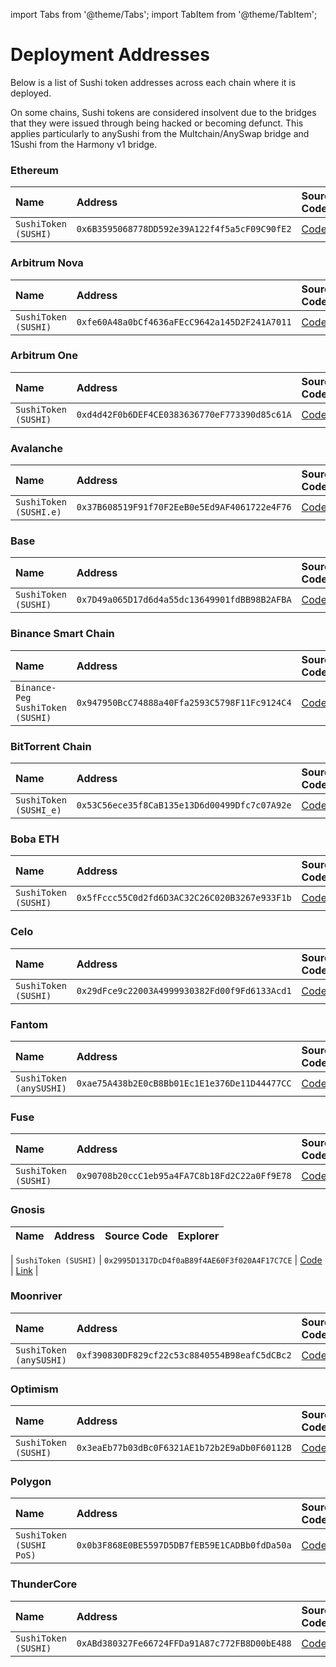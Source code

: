 import Tabs from '@theme/Tabs'; import TabItem from '@theme/TabItem';

# Deployment Addresses

Below is a list of Sushi token addresses across each chain where it is deployed. 

On some chains, Sushi tokens are considered insolvent due to the bridges that they were issued through being hacked or becoming defunct. This applies particularly to anySushi from the Multchain/AnySwap bridge and 1Sushi from the Harmony v1 bridge.

<Tabs>

<TabItem value='ethereum' label='Ethereum' default>

### Ethereum

| Name | Address | Source Code | Explorer |
| :-- | :-- | :-- | :-- |
| `SushiToken (SUSHI)` | `0x6B3595068778DD592e39A122f4f5a5cF09C90fE2` | [Code](https://github.com/sushiswap/sushiswap/blob/archieve/master/contracts/SushiToken.sol) | [Link](https://etherscan.io/token/0x6B3595068778DD592e39A122f4f5a5cF09C90fE2) |

<TabItem value='nova' label='Arbitrum Nova' default>

### Arbitrum Nova

| Name | Address | Source Code | Explorer |
| :-- | :-- | :-- | :-- |
| `SushiToken (SUSHI)` | `0xfe60A48a0bCf4636aFEcC9642a145D2F241A7011` | [Code](https://github.com/sushiswap/sushiswap/blob/archieve/master/contracts/SushiToken.sol) | [Link](https://nova.arbiscan.io/token/0xfe60a48a0bcf4636afecc9642a145d2f241a7011) |

</TabItem>

<TabItem value='arbitrum' label='Arbitrum One' default>

### Arbitrum One

| Name | Address | Source Code | Explorer |
| :-- | :-- | :-- | :-- |
| `SushiToken (SUSHI)` | `0xd4d42F0b6DEF4CE0383636770eF773390d85c61A` | [Code](https://github.com/sushiswap/sushiswap/blob/archieve/master/contracts/SushiToken.sol) | [Link](https://arbiscan.io/token/0xd4d42F0b6DEF4CE0383636770eF773390d85c61A) |

</TabItem>

<TabItem value='avalanche' label='Avalanche' default>

### Avalanche

| Name | Address | Source Code | Explorer |
| :-- | :-- | :-- | :-- |
| `SushiToken (SUSHI.e)` | `0x37B608519F91f70F2EeB0e5Ed9AF4061722e4F76` | [Code](https://github.com/sushiswap/sushiswap/blob/archieve/master/contracts/SushiToken.sol) | [Link](https://snowtrace.io/token/0x37B608519F91f70F2EeB0e5Ed9AF4061722e4F76?chainId=43114) |

</TabItem>

<TabItem value='base' label='Base' default>

### Base

| Name | Address | Source Code | Explorer |
| :-- | :-- | :-- | :-- |
| `SushiToken (SUSHI)` | `0x7D49a065D17d6d4a55dc13649901fdBB98B2AFBA` | [Code](https://github.com/sushiswap/sushiswap/blob/archieve/master/contracts/SushiToken.sol) | [Link](https://basescan.org/token/0x7D49a065D17d6d4a55dc13649901fdBB98B2AFBA) |

</TabItem>

<TabItem value='bsc' label='Bsc' default>

### Binance Smart Chain

| Name | Address | Source Code | Explorer |
| :-- | :-- | :-- | :-- |
| `Binance-Peg SushiToken (SUSHI)` | `0x947950BcC74888a40Ffa2593C5798F11Fc9124C4` | [Code](https://github.com/sushiswap/sushiswap/blob/archieve/master/contracts/SushiToken.sol) | [Link](https://bscscan.com/token/0x947950BcC74888a40Ffa2593C5798F11Fc9124C4) |

</TabItem>

<TabItem value='bsc' label='Bsc' default>

### BitTorrent Chain

| Name | Address | Source Code | Explorer |
| :-- | :-- | :-- | :-- |
| `SushiToken (SUSHI_e)` | `0x53C56ece35f8CaB135e13D6d00499Dfc7c07A92e` | [Code](https://github.com/sushiswap/sushiswap/blob/archieve/master/contracts/SushiToken.sol) | [Link](https://bttcscan.com/token/0x53c56ece35f8cab135e13d6d00499dfc7c07a92e) |

</TabItem>

<TabItem value='boba' label='Boba' default>

### Boba ETH

| Name | Address | Source Code | Explorer |
| :-- | :-- | :-- | :-- |
| `SushiToken (SUSHI)` | `0x5fFccc55C0d2fd6D3AC32C26C020B3267e933F1b` | [Code](https://github.com/sushiswap/sushiswap/blob/archieve/master/contracts/SushiToken.sol) | [Link](https://bobascan.com/token/0x5fFccc55C0d2fd6D3AC32C26C020B3267e933F1b) |

</TabItem>

<TabItem value='celo' label='Celo' default>

### Celo

| Name | Address | Source Code | Explorer |
| :-- | :-- | :-- | :-- |
| `SushiToken (SUSHI)` | `0x29dFce9c22003A4999930382Fd00f9Fd6133Acd1` | [Code](https://github.com/sushiswap/sushiswap/blob/archieve/master/contracts/SushiToken.sol) | [Link](https://celoscan.io/token/0x29dFce9c22003A4999930382Fd00f9Fd6133Acd1) |

</TabItem>

<TabItem value='fantom' label='Fantom' default>

### Fantom

| Name | Address | Source Code | Explorer |
| :-- | :-- | :-- | :-- |
| `SushiToken (anySUSHI)` | `0xae75A438b2E0cB8Bb01Ec1E1e376De11D44477CC` | [Code](https://github.com/sushiswap/sushiswap/blob/archieve/master/contracts/SushiToken.sol) | [Link](https://ftmscan.com/token/0xae75A438b2E0cB8Bb01Ec1E1e376De11D44477CC) |

</TabItem>

<TabItem value='fuse' label='Fuse' default>

### Fuse

| Name | Address | Source Code | Explorer |
| :-- | :-- | :-- | :-- |
| `SushiToken (SUSHI)` | `0x90708b20ccC1eb95a4FA7C8b18Fd2C22a0Ff9E78` | [Code](https://github.com/sushiswap/sushiswap/blob/archieve/master/contracts/SushiToken.sol) | [Link](https://explorer.fuse.io/token/0x90708b20ccC1eb95a4FA7C8b18Fd2C22a0Ff9E78) |

</TabItem>

<TabItem value='gnosis' label='Gnosis' default>

### Gnosis

| Name | Address | Source Code | Explorer |
| :-- | :-- | :-- | :-- |

| `SushiToken (SUSHI)` | `0x2995D1317DcD4f0aB89f4AE60F3f020A4F17C7CE` | [Code](https://github.com/sushiswap/sushiswap/blob/archieve/master/contracts/SushiToken.sol) | [Link](https://gnosisscan.io/token/0x2995D1317DcD4f0aB89f4AE60F3f020A4F17C7CE) |

</TabItem>

<TabItem value='moonbeam' label='MoonBeam' default>

### Moonriver

| Name | Address | Source Code | Explorer |
| :-- | :-- | :-- | :-- |
| `SushiToken (anySUSHI)` | `0xf390830DF829cf22c53c8840554B98eafC5dCBc2` | [Code](https://github.com/sushiswap/sushiswap/blob/archieve/master/contracts/SushiToken.sol) | [Link](https://moonriver.moonscan.io/token/0xf390830df829cf22c53c8840554b98eafc5dcbc2) |

</TabItem>

<TabItem value='optimism' label='Optimism' default>

### Optimism

| Name | Address | Source Code | Explorer |
| :-- | :-- | :-- | :-- |
| `SushiToken (SUSHI)` | `0x3eaEb77b03dBc0F6321AE1b72b2E9aDb0F60112B` | [Code](https://github.com/sushiswap/sushiswap/blob/archieve/master/contracts/SushiToken.sol) | [Link](https://optimistic.etherscan.io/token/0x3eaEb77b03dBc0F6321AE1b72b2E9aDb0F60112B) |

</TabItem>

<TabItem value='polygon' label='Polygon' default>

### Polygon

| Name | Address | Source Code | Explorer |
| :-- | :-- | :-- | :-- |
| `SushiToken (SUSHI PoS)` | `0x0b3F868E0BE5597D5DB7fEB59E1CADBb0fdDa50a` | [Code](https://github.com/sushiswap/sushiswap/blob/archieve/master/contracts/SushiToken.sol) | [Link](https://polygonscan.com/token/0x0b3F868E0BE5597D5DB7fEB59E1CADBb0fdDa50a) |

</TabItem>

<TabItem value='thundercore' label='ThunderCore' default>

### ThunderCore

| Name | Address | Source Code | Explorer |
| :-- | :-- | :-- | :-- |
| `SushiToken (SUSHI)` | `0xABd380327Fe66724FFDa91A87c772FB8D00bE488` | [Code](https://github.com/sushiswap/sushiswap/blob/archieve/master/contracts/SushiToken.sol) | [Link](https://explorer-mainnet.thundercore.com/token/0xABd380327Fe66724FFDa91A87c772FB8D00bE488/token-transfers) |

</TabItem>

</Tabs>
